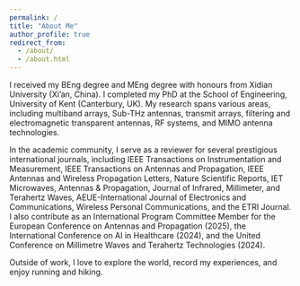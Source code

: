 ```yaml
---
permalink: /
title: "About Me"
author_profile: true
redirect_from: 
  - /about/
  - /about.html
---
```


I received my BEng degree and MEng degree with honours from Xidian University (Xi’an, China). I completed my PhD at the School of Engineering, University of Kent (Canterbury, UK). My research spans various areas, including multiband arrays, Sub-THz antennas, transmit arrays, filtering and electromagnetic transparent antennas, RF systems, and MIMO antenna technologies.

In the academic community, I serve as a reviewer for several prestigious international journals, including IEEE Transactions on Instrumentation and Measurement, IEEE Transactions on Antennas and Propagation, IEEE Antennas and Wireless Propagation Letters, Nature Scientific Reports, IET Microwaves, Antennas & Propagation, Journal of Infrared, Millimeter, and Terahertz Waves, AEUE-International Journal of Electronics and Communications, Wireless Personal Communications, and the ETRI Journal. I also contribute as an International Program Committee Member for the European Conference on Antennas and Propagation (2025), the International Conference on AI in Healthcare (2024), and the United Conference on Millimetre Waves and Terahertz Technologies (2024).

Outside of work, I love to explore the world, record my experiences, and enjoy running and hiking.


